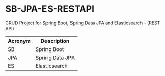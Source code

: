 # SB-JPA-ES-RESTAPI
<p>CRUD Project for Spring Boot, Spring Data JPA and Elasticsearch - (REST API)</p>

<table>
  <tbody>
    <tr>
      <th>Acronym</th>
      <th>Description</th>
    </tr>
    <tr>
      <td>SB</td>
      <td>Spring Boot</td>
    </tr>
    <tr>
      <td>JPA</td>
      <td>Spring Data JPA</td>
    </tr>
    <tr>
      <td>ES</td>
      <td>Elasticsearch</td>
    </tr>
  </tbody>
</table>
